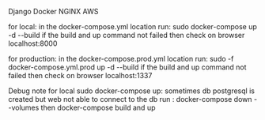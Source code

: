 Django Docker NGINX AWS

for local:
 in the docker-compose.yml location run: sudo docker-compose up -d --build
  if the build and up command not failed then
  check on browser localhost:8000

for production:
  in the docker-compose.prod.yml location run: sudo -f docker-compose.yml.prod up -d --build
  if the build and up command not failed then
  check on browser localhost:1337



Debug note for local sudo docker-compose up:
sometimes db postgresql is created but web not able to connect to the db
run : docker-compose down --volumes
then docker-compose build and up
